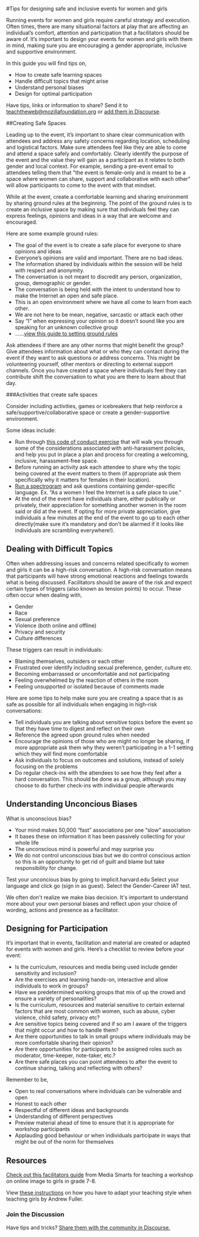 #Tips for designing safe and inclusive events for women and girls

Running events for women and girls require careful strategy and execution. Often times, there are many situational factors at play that are affecting an individual’s comfort, attention and participation that a facilitators should be aware of. It’s important to design your events for women and girls with them in mind, making sure you are encouraging a gender appropriate, inclusive and supportive environment. 

In this guide you will find tips on,

* How to create safe learning spaces
* Handle difficult topics that might arise
* Understand personal biases
* Design for optimal participation

Have tips, links or information to share? Send it to teachtheweb@mozillafoundation.org or [add them in Discourse](https://discourse.webmaker.org/t/tips-curriculum-and-resources-for-teaching-the-web-to-women-and-girls/579).


##Creating Safe Spaces

Leading up to the event, it’s important to share clear communication with attendees and address any safety concerns regarding location, scheduling and logistical factors. Make sure attendees feel like they are able to come and attend a space safely and comfortably. Clearly identify the purpose of the event and the value they will gain as a participant as it relates to both gender and local context. For example, sending a pre-event email to attendees telling them that "the event is female-only and is meant to be a space where women can share, support and collaborative with each other" will allow participants to come to the event with that mindset. 
 
While at the event, create a comfortable learning and sharing environment by sharing ground rules at the beginning. The point of the ground rules is to create an inclusive space by making sure that individuals feel they can express feelings, opinions and ideas in a way that are welcome and encouraged.

Here are some example ground rules:
* The goal of the event is to create a safe place for everyone to share opinions and ideas 
* Everyone’s opinions are valid and important. There are no bad ideas.
* The information shared by individuals within the session will be held with respect and anonymity.
* The conversation is not meant to discredit any person, organization, group, demographic or gender.
* The conversation is being held with the intent to understand how to make the Internet an open and safe place.
* This is an open environment where we have all come to learn from each other.
* We are not here to be mean, negative, sarcastic or attack each other
* Say “I” when expressing your opinion so it doesn’t sound like you are speaking for an unknown collective group
* ……[view this guide to setting ground rules](http://www.edchange.org/multicultural/activities/groundrules.html)

Ask attendees if there are any other norms that might benefit the group? Give attendees information about what or who they can contact during the event if they want to ask questions or address concerns. This might be volunteering yourself, other mentors or directing to external support channels. Once you have created a space where individuals feel they can contribute shift the conversation to what you are there to learn about that day.

###Activities that create safe spaces

Consider including activities, games or icebreakers that help reinforce a safe/supportive/collaborative space or create a gender-supportive environment.

Some ideas include:

* Run through [this code of conduct exercise](http://mozillascience.github.io/working-open-workshop/code_of_conduct/) that will walk you through some of the considerations associated with anti-harassment policies, and help you put in place a plan and process for creating a welcoming, inclusive, harassment-free space. 
* Before running an activity ask each attendee to share why the topic being covered at the event matters to them (if appropriate ask them specifically why it matters for females in their location).
* [Run a spectrogram](https://mozteach.makes.org/thimble/how-to-run-a-spectrogram-icebreaker) and ask questions containing gender-specific language. Ex. “As a women I feel the Internet is a safe place to use.”
* At the end of the event have individuals share, either publically or privately, their appreciation for something another women in the room said or did at the event. If opting for more private appreciation, give individuals a few minutes at the end of the event to go up to each other directly(make sure it’s mandatory and don’t be alarmed if it looks like individuals are scrambling everywhere!). 


## Dealing with Difficult Topics

Often when addressing issues and concerns related specifically to women and girls it can be a high-risk conversation. A high-risk conversation means that participants will have strong emotional reactions and feelings towards what is being discussed. Facilitators should be aware of the risk and expect certain types of triggers (also known as tension points) to occur. These often occur when dealing with,
* Gender
* Race
* Sexual preference
* Violence (both online and offline)
* Privacy and security
* Culture differences 
 
These triggers can result in individuals:
* Blaming themselves, outsiders or each other
* Frustrated over identify including sexual preference, gender, culture etc.
* Becoming embarrassed or uncomfortable and not participating
* Feeling overwhelmed by the reaction of others in the room
* Feeling unsupported or isolated because of comments made
 
Here are some tips to help make sure you are creating a space that is as safe as possible for all individuals when engaging in high-risk conversations:
* Tell individuals you are talking about sensitive topics before the event so that they have time to digest and reflect on their own
* Reference the agreed upon ground rules when needed
* Encourage the opinions of those who are might no longer be sharing, if more appropriate ask them why they weren’t participating in a 1-1 setting which they will find more comfortable
* Ask individuals to focus on outcomes and solutions, instead of solely focusing on the problems
* Do regular check-ins with the attendees to see how they feel after a hard conversation. This should be done as a group, although you may choose to do further check-ins with individual people afterwards



## Understanding Unconcious Biases

What is unconscious bias?
* Your mind makes 50,000 “fast” associations per one “slow” association
* It bases these on information it has been passively collecting for your whole life
* The unconscious mind is powerful and may surprise you
* We do not control unconscious bias but we do control conscious action so this is an opportunity to get rid of guilt and blame but take responsibility for change.

Test your unconcious bias by going to implicit.harvard.edu Select your language and click go (sign in as guest). Select the Gender-Career IAT test. 

We often don't realize we make bias decision. It's important to understand more about your own personal biases and reflect upon your choice of wording, actions and presence as a facilitator.  

## Designing for Participation

It’s important that in events, facilitation and material are created or adapted for events with women and girls. Here’s a checklist to review before your event:

* Is the curriculum, resources and media being used include gender sensitivity and inclusion?
* Are the exercises and learning hands-on, interactive and allow individuals to work in groups?
* Have we predetermined working groups that mix of up the crowd and ensure a variety of personalities?
* Is the curriculum, resources and material sensitive to certain external factors that are most common with women, such as abuse, cyber violence, child safety, privacy etc?
* Are sensitive topics being covered and if so am I aware of the triggers that might occur and how to handle them?
* Are there opportunities to talk in small groups where individuals may be more comfortable sharing their opinion?
* Are there opportunities for participants to be assigned roles such as moderator, time-keeper, note-taker, etc.?
* Are there safe places you can point attendees to after the event to continue sharing, talking and reflecting with others?
 
Remember to be,
* Open to real conversations where individuals can be vulnerable and open
* Honest to each other
* Respectful of different ideas and backgrounds
* Understanding of different perspectives
* Preview material ahead of time to ensure that it is appropriate for workshop participants 
* Applauding good behaviour or when individuals participate in ways that might be out of the norm for themselves


## Resources 

[Check out this facilitators guide](http://mediasmarts.ca/sites/mediasmarts/files/pdfs/half-girl-half-face_guide.pdf) from Media Smarts for teaching a workshop on online image to girls in grade 7-8.

View [these instructions](http://andrewfuller.com.au/wp-content/uploads/2014/08/Teaching-Girls.pdf) on how you have to adapt your teaching style when teaching girls by Andrew Fuller.

### Join the Discussion

Have tips and tricks? [Share them with the community in Discourse.](https://discourse.webmaker.org/t/tips-curriculum-and-resources-for-teaching-the-web-to-women-and-girls/579)
